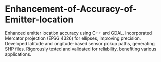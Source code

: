 # Enhancement-of-Accuracy-of-Emitter-location
Enhanced emitter location accuracy using C++ and GDAL. Incorporated Mercator projection (EPSG 4326) for ellipses, improving precision. Developed latitude and longitude-based sensor pickup paths, generating SHP files. Rigorously tested and validated for reliability, benefiting various applications.
